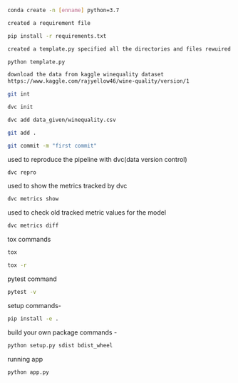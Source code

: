 ```bash
conda create -n [enname] python=3.7
```
```bash
created a requirement file 
```
```bash
pip install -r requirements.txt
```
```bash
created a template.py specified all the directories and files rewuired for the project.

python template.py
```
```bash
download the data from kaggle winequality dataset
https://www.kaggle.com/rajyellow46/wine-quality/version/1
```
```bash
git int
```
```bash
dvc init
```
```bash
dvc add data_given/winequality.csv
```

```bash
git add .
```

```bash
git commit -m "first commit"
```
used to reproduce the pipeline with dvc(data version control)

```bash
dvc repro
```
used to show the metrics tracked by dvc
```bash
dvc metrics show
```
used to check old tracked metric values for the model

```bash
dvc metrics diff
```
tox commands

```bash
tox
```
```bash
tox -r
```

pytest command

```bash
pytest -v
```

setup commands-

```bash
pip install -e .
```
build your own package commands -

```bash
python setup.py sdist bdist_wheel
```
running app
```bash
python app.py
```